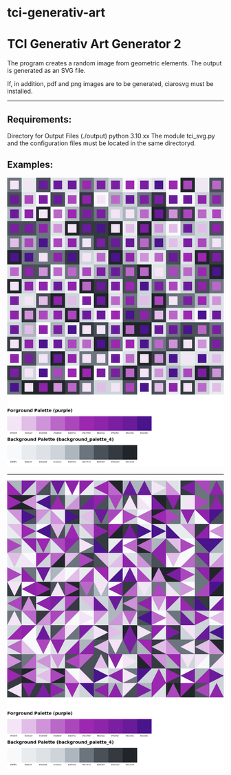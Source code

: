 # tci-generativ-art
# TCI Generativ Art Generator 2
The program creates a random image from geometric elements. 
The output is generated as an SVG file.

If, in addition, pdf and png images are to be generated, ciarosvg must be installed.

---------------------------------------------------------------
## Requirements:
Directory for Output Files (./output)
python 3.10.xx
The module tci_svg.py and the configuration files must be located in the same directoryd.


## Examples:
![This is an image](https://github.com/tcicit/tci-generativ-art/blob/main/output/11b2e32a-b8c8-11ec-ba27-678bbb49af31.png)

----------
![This is an image](https://github.com/tcicit/tci-generativ-art/blob/main/output/a905c00c-b8c9-11ec-ba27-678bbb49af31.png)
